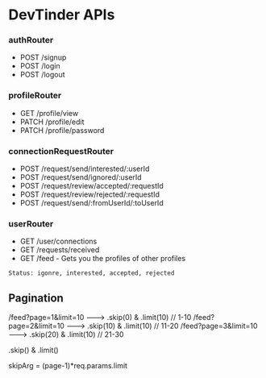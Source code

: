 # DevTinder APIs

### authRouter
- POST /signup
- POST /login
- POST /logout

### profileRouter
- GET /profile/view
- PATCH /profile/edit
- PATCH /profile/password

### connectionRequestRouter
- POST /request/send/interested/:userId
- POST /request/send/ignored/:userId
- POST /request/review/accepted/:requestId
- POST /request/review/rejected/:requestId
- POST /request/send/:fromUserId/:toUserId

### userRouter
- GET /user/connections
- GET /requests/received
- GET /feed - Gets you the profiles of other profiles

`Status: igonre, interested, accepted, rejected`

## Pagination
/feed?page=1&limit=10    ---> .skip(0) & .limit(10)  // 1-10
/feed?page=2&limit=10    ---> .skip(10) & .limit(10)  // 11-20
/feed?page=3&limit=10    ---> .skip(20) & .limit(10)  // 21-30

.skip() & .limit()

skipArg = (page-1)*req.params.limit